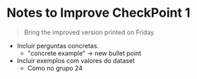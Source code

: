 # Notes to Improve CheckPoint 1

> Bring the improved version printed on Friday

- Incluir perguntas concretas.
  - "concrete example" -> new bullet point
- Incluir exemplos com valores do dataset
  - Como no grupo 24
